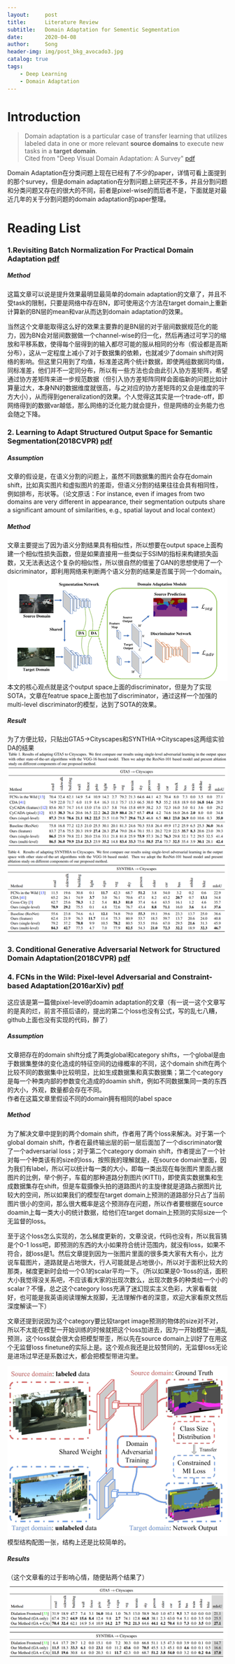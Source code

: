 ```yaml
---
layout:     post
title:      Literature Review
subtitle:   Domain Adaptation for Sementic Segmentation
date:       2020-04-08
author:     Song
header-img: img/post_bkg_avocado3.jpg
catalog: true
tags:
    - Deep Learning
    - Domain Adaptation
---
```


# Introduction

>Domain adaptation is a particular case of transfer learning that utilizes labeled data in one or more relevant **source domains** to execute new tasks in a **target domain**.<br>Cited from "Deep Visual Domain Adaptation: A Survey"  [pdf](https://arxiv.org/abs/1802.03601)

Domain Adaptation在分类问题上现在已经有了不少的paper，详情可看上面提到的那个survey，但是domain adaptation在分割问题上研究还不多，并且分割问题和分类问题又存在的很大的不同，前者是pixel-wise的而后者不是，下面就是对最近几年的关于分割问题的domain adaptation的paper整理。

# Reading List

### 1.Revisiting Batch Normalization For Practical Domain Adaptation [pdf](https://arxiv.org/abs/1603.04779)
##### Method
这篇文章可以说是提升效果最明显最简单的domain adaptation的文章了，并且不受task的限制，只要是网络中存在BN，即可使用这个方法在target domain上重新计算新的BN层的mean和var从而达到domain adaptation的效果。

当然这个文章能取得这么好的效果主要靠的是BN层的对于层间数据规范化的能力，因为BN会对层间数据做一个channel-wise的归一化，然后再通过可学习的缩放和平移系数，使得每个层得到的输入都尽可能的服从相同的分布（假设都是高斯分布），这从一定程度上减小了对于数据集的依赖，也就减少了domain shift对网络的影响。但这里只用到了均值，标准差这两个统计数据，即使两组数据同均值，同标准差，他们并不一定同分布，所以有一些方法也会由此引入协方差矩阵，希望通过协方差矩阵来进一步规范数据（但引入协方差矩阵同样会面临新的问题比如计算量过大，本身NN的数据维度就很高，与之对应的协方差矩阵的又会是维度的平方大小），从而得到generalization的效果。个人觉得这其实是一个trade-off，即网络得到的数据var越低，那么网络的泛化能力就会提升，但是网络的业务能力也会随之下降。

### 2. Learning to Adapt Structured Output Space for Semantic Segmentation(2018CVPR) [pdf](https://arxiv.org/abs/1802.10349)
##### Assumption
文章的假设是，在语义分割的问题上，虽然不同数据集的图片会存在domain shift，比如真实图片和虚拟图片的差距，但语义分割的结果往往会具有相同性，例如排布，形状等。（论文原话：For instance, even if images from two domains are very different in appearance, their segmentation outputs share a significant amount of similarities, e.g., spatial layout and local context）
##### Method
文章主要提出了因为语义分割结果具有相似性，所以想要在output space上面构建一个相似性损失函数，但是如果直接用一些类似于SSIM的指标来构建损失函数，又无法表达这个复杂的相似性，所以很自然的借鉴了GAN的思想使用了一个dsicriminator，即利用网络来判断两个语义分割的结果是否属于同一个domain。
![](/img/literature-review/adaseg.png)
本文的核心观点就是这个output space上面的discriminator，但是为了实现SOTA，文章在featrue space上面也加了discriminator，通过这样一个加强的multi-level discriminator的模型，达到了SOTA的效果。

##### Result  
为了方便比较，只贴出GTA5->Cityscapes和SYNTHIA->Cityscapes这两组实验DA的结果
![](/img/literature-review/adaseg-1.png)
![](/img/literature-review/adaseg-2.png)


### 3. Conditional Generative Adversarial Network for Structured Domain Adaptation(2018CVPR) [pdf](http://openaccess.thecvf.com/content_cvpr_2018/papers/Hong_Conditional_Generative_Adversarial_CVPR_2018_paper.pdf)

### 4. FCNs in the Wild: Pixel-level Adversarial and Constraint-based Adaptation(2016arXiv) [pdf](https://arxiv.org/pdf/1612.02649.pdf)
这应该是第一篇做pixel-level的doamin adaptation的文章（有一说一这个文章写的是真的烂，前言不搭后语的，提出的第二个loss也没有公式，写的乱七八糟，github上面也没有实现的代码，醉了）
##### Assumption
文章把存在的domain shift分成了两类global和category shifts，一个global是由于数据集整体的变化造成的特征空间的边缘概率的不同，这个domain shift在两个比较不同的数据集中比较明显，比如生成数据集和真实数据集；第二个category是每一个种类内部的参数变化造成的doamin shift，例如不同数据集同一类的东西的大小，外观，数量都会存在不同。  
作者在这篇文章里假设不同的domain拥有相同的label space

##### Method
为了解决文章中提到的两个domain shift，作者用了两个loss来解决。对于第一个global domain shift，作者在最终输出层的前一层后面加了一个discriminator做了一个adversarial loss；对于第二个category domain shift，作者提出了一个针对每一个种类该有的size的loss，按照我的理解就是，在source domain里面，因为我们有label，所以可以统计每一类的大小，即每一类出现在每张图片里面占据图片的比例，举个例子，车载的那种道路分割图片(KITTI)，即使真实数据集和生成数据集存在shift，但是车载摄像头拍的道路图片的主旋律就是道路占据图片比较大的空间，所以如果我们的模型在target domain上预测的道路部分只占了当前图片很小的空间，那么很大概率是这个预测存在问题，所以作者要根据在source doamin上每一类大小的统计数据，给他们在target domain上预测的实际size一个无监督的loss。

至于这个loss怎么实现的，怎么梯度更新的，文章没说，代码也没有，所以我盲猜是个0-1 loss吧，即预测的东西的大小如果符合统计范围内，就没有loss，如果不符合，就loss是1。然后文章提到因为一张图片里面的很多类大家有大有小，比方说车载图片，道路就是占地很大，行人可能就是占地很小，所以对于面积比较大的那类，梯度更新时会给一个0.1的scalar平均一下。（所以如果是0-1loss的话，面积大小我觉得没关系吧，不应该看大家的出现次数么，出现次数多的种类给一个小的scalar？不懂，总之这个category loss充满了迷幻现实主义色彩，大家看看就好，也可能是我英语阅读理解太抠脚，无法理解作者的深意，欢迎大家看原文然后深度解读一下）

文章还提到说因为这个category要比较target image预测的物体的size对不对，所以不太能在模型一开始训练的时候就把这个loss加进去，因为一开始模型一通乱预测，这个loss就会很大会把模型带歪，所以先在source domain上训好了在用这个无监督loss finetune的实际上是。这个观点我还是比较赞同的，无监督loss无论是进场过早还是系数过大，都会把模型带进沟里。

![](/img/literature-review/fcns.png)
模型结构配图一张，结构上还是比较简单的。
 
##### Results
（这个文章看的过于影响心情，随便贴两个结果了）
![](/img/literature-review/fcns-1.png)

